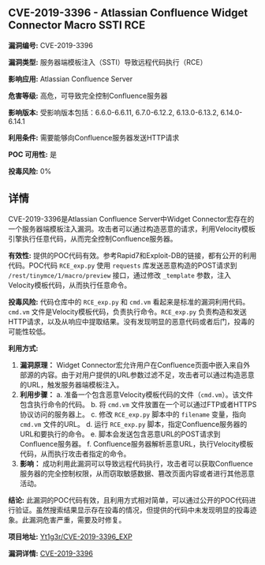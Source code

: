 ## CVE-2019-3396 - Atlassian Confluence Widget Connector Macro SSTI RCE

**漏洞编号:** CVE-2019-3396

**漏洞类型:** 服务器端模板注入（SSTI）导致远程代码执行（RCE）

**影响应用:** Atlassian Confluence Server

**危害等级:** 高危，可导致完全控制Confluence服务器

**影响版本:** 受影响版本包括：6.6.0-6.6.11, 6.7.0-6.12.2, 6.13.0-6.13.2, 6.14.0-6.14.1

**利用条件:** 需要能够向Confluence服务器发送HTTP请求

**POC 可用性:** 是

**投毒风险:** 0%

## 详情

CVE-2019-3396是Atlassian Confluence Server中Widget Connector宏存在的一个服务器端模板注入漏洞。攻击者可以通过构造恶意的请求，利用Velocity模板引擎执行任意代码，从而完全控制Confluence服务器。 

**有效性:** 提供的POC代码有效。参考Rapid7和Exploit-DB的链接，都有公开的利用代码。POC代码 `RCE_exp.py` 使用 `requests` 库发送恶意构造的POST请求到 `/rest/tinymce/1/macro/preview` 接口，通过修改 `_template` 参数，注入Velocity模板代码，从而执行任意命令。

**投毒风险:**  代码仓库中的 `RCE_exp.py` 和 `cmd.vm` 看起来是标准的漏洞利用代码。`cmd.vm` 文件是Velocity模板代码，负责执行命令。`RCE_exp.py` 负责构造和发送HTTP请求，以及从响应中提取结果。没有发现明显的恶意代码或者后门，投毒的可能性较低。

**利用方式:**

1.  **漏洞原理：** Widget Connector宏允许用户在Confluence页面中嵌入来自外部源的内容。由于对用户提供的URL参数过滤不足，攻击者可以通过构造恶意的URL，触发服务器端模板注入。
2.  **利用步骤：**
    a.  准备一个包含恶意Velocity模板代码的文件（`cmd.vm`）。该文件包含执行命令的代码。
    b.  将 `cmd.vm` 文件放置在一个可以通过FTP或者HTTPS协议访问的服务器上。
    c.  修改 `RCE_exp.py` 脚本中的 `filename` 变量，指向 `cmd.vm` 文件的URL。
    d.  运行 `RCE_exp.py` 脚本，指定Confluence服务器的URL和要执行的命令。
    e.  脚本会发送包含恶意URL的POST请求到Confluence服务器。
    f.  Confluence服务器解析恶意URL，执行Velocity模板代码，从而执行攻击者指定的命令。
3.  **影响：** 成功利用此漏洞可以导致远程代码执行，攻击者可以获取Confluence服务器的完全控制权限，从而窃取敏感数据、篡改页面内容或者进行其他恶意活动。

**结论:**
此漏洞的POC代码有效，且利用方式相对简单，可以通过公开的POC代码进行验证。虽然搜索结果显示存在投毒的情况，但提供的代码中未发现明显的投毒迹象。此漏洞危害严重，需要及时修复。

**项目地址:** [Yt1g3r/CVE-2019-3396_EXP](https://github.com/Yt1g3r/CVE-2019-3396_EXP)

**漏洞详情:** [CVE-2019-3396](https://nvd.nist.gov/vuln/detail/CVE-2019-3396)